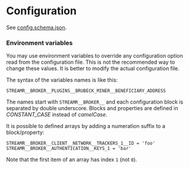 # Configuration

See [config.schema.json](src/config/config.schema.json).

### Environment variables

You may use environment variables to override any configuration option read from the configuration file. This is not the recommended way to change these values. It is better to modify the actual configuration file.

The syntax of the variables names is like this:
```
STREAMR__BROKER__PLUGINS__BRUBECK_MINER__BENEFICIARY_ADDRESS
```

The names start with `STREAMR__BROKER__` and each configuration block is separated by double underscore. Blocks and properties are defined in *CONSTANT_CASE* instead of *camelCase*.

It is possible to defined arrays by adding a numeration suffix to a block/property:
```
STREAMR__BROKER__CLIENT__NETWORK__TRACKERS_1__ID = 'foo'
STREAMR__BROKER__AUTHENTICATION__KEYS_1 = 'bar'
```

Note that the first item of an array has index `1` (not `0`).